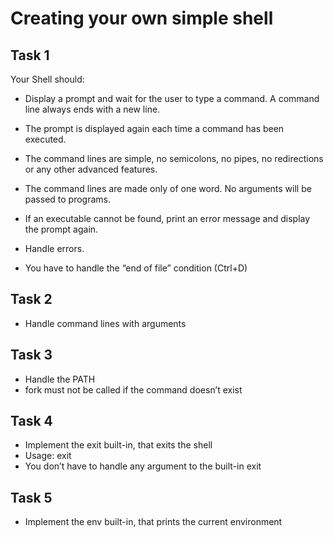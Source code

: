 # Creating your own simple shell
## Task 1
 
 Your Shell should:

 - Display a prompt and wait for the user to type a command. A command line always ends with a new line.
 
 - The prompt is displayed again each time a command has been executed.
 
 - The command lines are simple, no semicolons, no pipes, no redirections or any other advanced features.
 
 - The command lines are made only of one word. No arguments will be passed to programs.
 
 - If an executable cannot be found, print an error message and display the prompt again.
 
 - Handle errors.
 
 - You have to handle the “end of file” condition (Ctrl+D)

 ## Task 2

 - Handle command lines with arguments

 ## Task 3 

 - Handle the PATH
 - fork must not be called if the command doesn’t exist

 ## Task 4

 - Implement the exit built-in, that exits the shell
 - Usage: exit
 - You don’t have to handle any argument to the built-in exit

 ## Task 5 

 - Implement the env built-in, that prints the current environment
